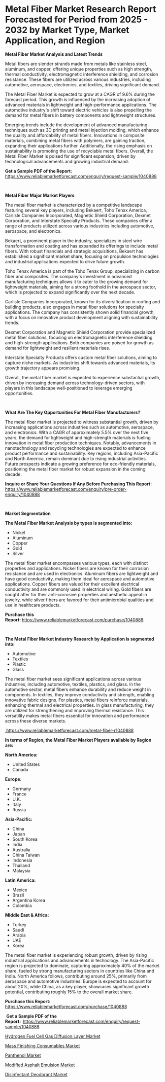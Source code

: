 <p><h1>Metal Fiber Market Research Report Forecasted for Period from 2025 -  2032 by Market Type, Market Application, and Region</h1></p><p><strong>Metal Fiber Market Analysis and Latest Trends</strong></p>
<p><p>Metal fibers are slender strands made from metals like stainless steel, aluminum, and copper, offering unique properties such as high strength, thermal conductivity, electromagnetic interference shielding, and corrosion resistance. These fibers are utilized across various industries, including automotive, aerospace, electronics, and textiles, driving significant demand.</p><p>The Metal Fiber Market is expected to grow at a CAGR of 9.6% during the forecast period. This growth is influenced by the increasing adoption of advanced materials in lightweight and high-performance applications. The automotive industry's shift toward electric vehicles is also propelling the demand for metal fibers in battery components and lightweight structures.</p><p>Emerging trends include the development of advanced manufacturing techniques such as 3D printing and metal injection molding, which enhance the quality and affordability of metal fibers. Innovations in composite materials, combining metal fibers with polymers, are gaining traction, expanding their applications further. Additionally, the rising emphasis on sustainability is promoting the use of recyclable metal fibers. Overall, the Metal Fiber Market is poised for significant expansion, driven by technological advancements and growing industrial demand.</p></p>
<p><strong>Get a Sample PDF of the Report:&nbsp;</strong> <a href="https://www.reliablemarketforecast.com/enquiry/request-sample/1040888?utm_campaign=1890&utm_medium=2&utm_source=Github&utm_content=ia&utm_term=01042025&utm_id=metal-fiber">https://www.reliablemarketforecast.com/enquiry/request-sample/1040888</a></p>
<p>&nbsp;</p>
<p><strong>Metal Fiber Major Market Players</strong></p>
<p><p>The metal fiber market is characterized by a competitive landscape featuring several key players, including Bekaert, Toho Tenax America, Carlisle Companies Incorporated, Magnetic Shield Corporation, Dexmet Corporation, and Interstate Specialty Products. These companies offer a range of products utilized across various industries including automotive, aerospace, and electronics.</p><p>Bekaert, a prominent player in the industry, specializes in steel wire transformation and coating and has expanded its offerings to include metal fibers. With robust financials and strategic acquisitions, Bekaert has established a significant market share, focusing on propulsion technologies and industrial applications expected to drive future growth.</p><p>Toho Tenax America is part of the Toho Tenax Group, specializing in carbon fiber and composites. The company's investment in advanced manufacturing techniques allows it to cater to the growing demand for lightweight materials, aiming for a strong foothold in the aerospace sector, which is projected to expand significantly over the next decade. </p><p>Carlisle Companies Incorporated, known for its diversification in roofing and building products, also engages in metal fiber solutions for specialty applications. The company has consistently shown solid financial growth, with a focus on innovative product development aligning with sustainability trends.</p><p>Dexmet Corporation and Magnetic Shield Corporation provide specialized metal fiber solutions, focusing on electromagnetic interference shielding and high-strength applications. Both companies are poised for growth as demand for lightweight and resilient materials rises.</p><p>Interstate Specialty Products offers custom metal fiber solutions, aiming to capture niche markets. As industries shift towards advanced materials, its growth trajectory appears promising.</p><p>Overall, the metal fiber market is expected to experience substantial growth, driven by increasing demand across technology-driven sectors, with players in this landscape well-positioned to leverage emerging opportunities.</p></p>
<p>&nbsp;</p>
<p><strong>What Are The Key Opportunities For Metal Fiber Manufacturers?</strong></p>
<p><p>The metal fiber market is projected to witness substantial growth, driven by increasing applications across industries such as automotive, aerospace, and electronics. With a CAGR of approximately 5.5% over the next five years, the demand for lightweight and high-strength materials is fueling innovation in metal fiber production techniques. Notably, advancements in nanotechnology and recycling technologies are expected to enhance product performance and sustainability. Key regions, including Asia-Pacific and North America, remain dominant due to rising industrial activities. Future prospects indicate a growing preference for eco-friendly materials, positioning the metal fiber market for robust expansion in the coming decade.</p></p>
<p><strong>Inquire or Share Your Questions If Any Before Purchasing This Report:</strong> <a href="https://www.reliablemarketforecast.com/enquiry/pre-order-enquiry/1040888?utm_campaign=1890&utm_medium=2&utm_source=Github&utm_content=ia&utm_term=01042025&utm_id=metal-fiber">https://www.reliablemarketforecast.com/enquiry/pre-order-enquiry/1040888</a></p>
<p>&nbsp;</p>
<p><strong>Market Segmentation</strong></p>
<p><strong>The Metal Fiber Market Analysis by types is segmented into:</strong></p>
<p><ul><li>Nickel</li><li>Aluminum</li><li>Copper</li><li>Gold</li><li>Silver</li></ul></p>
<p><p>The metal fiber market encompasses various types, each with distinct properties and applications. Nickel fibers are known for their corrosion resistance and are used in electronics. Aluminum fibers are lightweight and have good conductivity, making them ideal for aerospace and automotive applications. Copper fibers are valued for their excellent electrical conductivity and are commonly used in electrical wiring. Gold fibers are sought after for their anti-corrosive properties and aesthetic appeal in jewelry, while silver fibers are favored for their antimicrobial qualities and use in healthcare products.</p></p>
<p><strong>Purchase this Report:&nbsp;</strong><a href="https://www.reliablemarketforecast.com/purchase/1040888?utm_campaign=1890&utm_medium=2&utm_source=Github&utm_content=ia&utm_term=01042025&utm_id=metal-fiber">https://www.reliablemarketforecast.com/purchase/1040888</a></p>
<p>&nbsp;</p>
<p><strong>The Metal Fiber Market Industry Research by Application is segmented into:</strong></p>
<p><ul><li>Automotive</li><li>Textiles</li><li>Plastic</li><li>Glass</li></ul></p>
<p><p>The metal fiber market sees significant applications across various industries, including automotive, textiles, plastics, and glass. In the automotive sector, metal fibers enhance durability and reduce weight in components. In textiles, they improve conductivity and strength, enabling innovative fabric designs. For plastics, metal fibers reinforce materials, enhancing thermal and electrical properties. In glass manufacturing, they are utilized for strengthening and improving thermal resistance. This versatility makes metal fibers essential for innovation and performance across these diverse markets.</p></p>
<p><a href="https://www.reliablemarketforecast.com/metal-fiber-r1040888?utm_campaign=1890&utm_medium=2&utm_source=Github&utm_content=ia&utm_term=01042025&utm_id=metal-fiber">&nbsp;https://www.reliablemarketforecast.com/metal-fiber-r1040888</a></p>
<p><strong>In terms of Region, the Metal Fiber Market Players available by Region are:</strong></p>
<p>
    <p> <strong> North America: </strong>
        <ul>
            <li>United States</li>
            <li>Canada</li>
        </ul>
        </p> 
    <p> <strong> Europe: </strong>
        <ul>
            <li>Germany</li>
            <li>France</li>
            <li>U.K.</li>
            <li>Italy</li>
            <li>Russia</li>
        </ul>
        </p> 
    <p> <strong> Asia-Pacific: </strong>
        <ul>
            <li>China</li>
            <li>Japan</li>
            <li>South Korea</li>
            <li>India</li>
            <li>Australia</li>
            <li>China Taiwan</li>
            <li>Indonesia</li>
            <li>Thailand</li>
            <li>Malaysia</li>
        </ul>
        </p> 
    <p> <strong> Latin America: </strong>
        <ul>
            <li>Mexico</li>
            <li>Brazil</li>
            <li>Argentina Korea</li>
            <li>Colombia</li>
        </ul>
        </p> 
    <p> <strong> Middle East & Africa: </strong>
        <ul>
            <li>Turkey</li>
            <li>Saudi</li>
            <li>Arabia</li>
            <li>UAE</li>
            <li>Korea</li>
        </ul>
    </p>
    </p>
<p><p>The metal fiber market is experiencing robust growth, driven by rising industrial applications and advancements in technology. The Asia-Pacific region is projected to dominate, capturing approximately 40% of the market share, fueled by strong manufacturing sectors in countries like China and India. North America follows, contributing around 25%, primarily from aerospace and automotive industries. Europe is expected to account for about 20%, while China, as a key player, showcases significant growth potential, contributing roughly 15% to the overall market share.</p></p>
<p><strong>Purchase this Report: </strong><a href="https://www.reliablemarketforecast.com/purchase/1040888?utm_campaign=1890&utm_medium=2&utm_source=Github&utm_content=ia&utm_term=01042025&utm_id=metal-fiber">https://www.reliablemarketforecast.com/purchase/1040888</a></p>
<p>&nbsp;<strong>Get a Sample PDF of the Report:&nbsp;&nbsp;</strong><a href="https://www.reliablemarketforecast.com/enquiry/request-sample/1040888?utm_campaign=1890&utm_medium=2&utm_source=Github&utm_content=ia&utm_term=01042025&utm_id=metal-fiber">https://www.reliablemarketforecast.com/enquiry/request-sample/1040888</a></p>
<p><strong></strong></p>
<p><p><a href="https://github.com/owaysusing/Market-Research-Report-List-1/blob/main/hydrogen-fuel-cell-gas-diffusion-layer-market.md?utm_campaign=1890&utm_medium=2&utm_source=Github&utm_content=ia&utm_term=01042025&utm_id=metal-fiber">Hydrogen Fuel Cell Gas Diffusion Layer Market</a></p><p><a href="https://github.com/monacaquddus/Market-Research-Report-List-1/blob/main/mass-finishing-consumables-market.md?utm_campaign=1890&utm_medium=2&utm_source=Github&utm_content=ia&utm_term=01042025&utm_id=metal-fiber">Mass Finishing Consumables Market</a></p><p><a href="https://github.com/andulanick3/Market-Research-Report-List-1/blob/main/panthenol-market.md?utm_campaign=1890&utm_medium=2&utm_source=Github&utm_content=ia&utm_term=01042025&utm_id=metal-fiber">Panthenol Market</a></p><p><a href="https://github.com/aijazdeitzbq/Market-Research-Report-List-1/blob/main/modified-asphalt-emulsion-market.md?utm_campaign=1890&utm_medium=2&utm_source=Github&utm_content=ia&utm_term=01042025&utm_id=metal-fiber">Modified Asphalt Emulsion Market</a></p><p><a href="https://github.com/mgapeak/Market-Research-Report-List-1/blob/main/disinfectant-deodorant-market.md?utm_campaign=1890&utm_medium=2&utm_source=Github&utm_content=ia&utm_term=01042025&utm_id=metal-fiber">Disinfectant Deodorant Market</a></p></p>